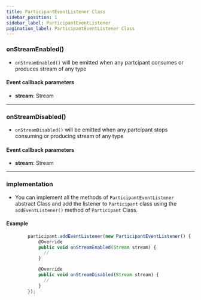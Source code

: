 ```yaml
---
title: ParticipantEventListener Class 
sidebar_position: 1
sidebar_label: ParticipantEventListener
pagination_label: ParticipantEventListener Class
---
```


<div class="sdk-api-ref-only-h4">

### onStreamEnabled()

- `onStreamEnabled()` will be emitted when any partcipant consumes or produces stream of any type

#### Event callback parameters

- **stream**: Stream

---

### onStreamDisabled()

- `onStreamDisabled()` will be emitted when any partcipant stops consuming or producing stream of any type

#### Event callback parameters

- **stream**: Stream

---
### implementation

- You can implement all the methods of `ParticipantEventListener` abstract Class and add the listener to `Participant` class using the  `addEventListener()` method of `Participant` Class.

#### Example

```js
        participant.addEventListener(new ParticipantEventListener() {
            @Override
            public void onStreamEnabled(Stream stream) {
              //
            }

            @Override
            public void onStreamDisabled(Stream stream) {
              //
            }
        });

```

</div>